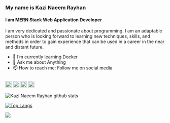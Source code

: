 ### My name is Kazi Naeem Rayhan
#### I am MERN Stack Web Application Developer 

I am very dedicated and passionate about programming. I am an adaptable person who is looking forward to learning new techniques, skills, and methods in order to gain experience that can be used in a career in the near and distant future.

<!-- - 🔭 I’m currently working on ... -->
<!-- - 👯 I’m looking to collaborate on ... -->
<!-- - 🤔 I’m looking for help with ... -->
- 🌱 I’m currently learning Docker
- 💬 Ask me about Anything 
- 📫 How to reach me: Follow me on social media 

<p align="left"> <img src="https://komarev.com/ghpvc/?username=knrbokhari&label=Profile%20views&color=0e75b6&style=flat" alt="" /> </p>


 [<img src='https://cdn.jsdelivr.net/npm/simple-icons@3.0.1/icons/linkedin.svg' alt='linkedin' height='20' color='white'>](https://www.linkedin.com/in/kazinaeemrayhan/) [<img src='https://cdn.jsdelivr.net/npm/simple-icons@3.0.1/icons/facebook.svg' alt='facebook' height='20'>](https://www.facebook.com/kazinieem.nieem/) [<img src='https://cdn.jsdelivr.net/npm/simple-icons@3.0.1/icons/instagram.svg' alt='instagram' height='20'>](https://github.com/knrbokhari/) [<img src='https://cdn.jsdelivr.net/npm/simple-icons@3.0.1/icons/twitter.svg' alt='twitter' height='20'>](https://github.com/knrbokhari/)

![Kazi Naeem Rayhan github stats](https://github-readme-stats.vercel.app/api?username=knrbokhari&show_icons=true&theme=radical)

[![Top Langs](https://github-readme-stats.vercel.app/api/top-langs/?username=knrbokhari&layout=compact)](https://github.com/knrbokhari/github-readme-stats)

<p><img align="center" src="https://github-readme-streak-stats.herokuapp.com/?user=knrbokhari&" /></p>

